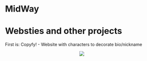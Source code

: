 # MidWay
# Websties and other projects
First is:
Copyfy! - Website with characters to decorate bio/nickname
<div align="center" width="100px"><img src="https://github.com/MidWay-Projects/copyfy/assets/100584937/c67164f1-6db5-449e-90ee-bd608a72f401"></div>

